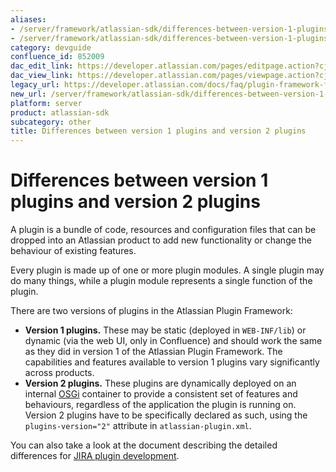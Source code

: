 ```yaml
---
aliases:
- /server/framework/atlassian-sdk/differences-between-version-1-plugins-and-version-2-plugins-852009.html
- /server/framework/atlassian-sdk/differences-between-version-1-plugins-and-version-2-plugins-852009.md
category: devguide
confluence_id: 852009
dac_edit_link: https://developer.atlassian.com/pages/editpage.action?cjm=wozere&pageId=852009
dac_view_link: https://developer.atlassian.com/pages/viewpage.action?cjm=wozere&pageId=852009
legacy_url: https://developer.atlassian.com/docs/faq/plugin-framework-faq/differences-between-version-1-plugins-and-version-2-plugins
new_url: /server/framework/atlassian-sdk/differences-between-version-1-plugins-and-version-2-plugins
platform: server
product: atlassian-sdk
subcategory: other
title: Differences between version 1 plugins and version 2 plugins
---
```

# Differences between version 1 plugins and version 2 plugins

A plugin is a bundle of code, resources and configuration files that can be dropped into an Atlassian product to add new functionality or change the behaviour of existing features.

Every plugin is made up of one or more plugin modules. A single plugin may do many things, while a plugin module represents a single function of the plugin.

There are two versions of plugins in the Atlassian Plugin Framework:

-   **Version 1 plugins.** These may be static (deployed in `WEB-INF/lib`) or dynamic (via the web UI, only in Confluence) and should work the same as they did in version 1 of the Atlassian Plugin Framework. The capabilities and features available to version 1 plugins vary significantly across products.
-   **Version 2 plugins.** These plugins are dynamically deployed on an internal <a href="http://osgi.org" class="external-link">OSGi</a> container to provide a consistent set of features and behaviours, regardless of the application the plugin is running on. Version 2 plugins have to be specifically declared as such, using the `plugins-version="2"` attribute in `atlassian-plugin.xml`.

You can also take a look at the document describing the detailed differences for <a href="/pages/createpage.action?spaceKey=JIRADEV&amp;title=Differences+between+Plugins1+and+Plugins2" class="createlink">JIRA plugin development</a>.







































